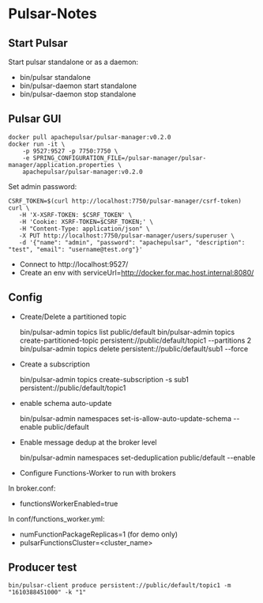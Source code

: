 # Pulsar-Notes

## Start Pulsar

Start pulsar standalone or as a daemon:
* bin/pulsar standalone
* bin/pulsar-daemon start standalone
* bin/pulsar-daemon stop standalone

## Pulsar GUI

    docker pull apachepulsar/pulsar-manager:v0.2.0
    docker run -it \
        -p 9527:9527 -p 7750:7750 \
        -e SPRING_CONFIGURATION_FILE=/pulsar-manager/pulsar-manager/application.properties \
        apachepulsar/pulsar-manager:v0.2.0

Set admin password:

    CSRF_TOKEN=$(curl http://localhost:7750/pulsar-manager/csrf-token)
    curl \
       -H 'X-XSRF-TOKEN: $CSRF_TOKEN' \
       -H 'Cookie: XSRF-TOKEN=$CSRF_TOKEN;' \
       -H "Content-Type: application/json" \
       -X PUT http://localhost:7750/pulsar-manager/users/superuser \
       -d '{"name": "admin", "password": "apachepulsar", "description": "test", "email": "username@test.org"}'


* Connect to http://localhost:9527/
* Create an env with serviceUrl=http://docker.for.mac.host.internal:8080/

## Config

* Create/Delete a partitioned topic

    bin/pulsar-admin topics list public/default
    bin/pulsar-admin topics create-partitioned-topic persistent://public/default/topic1 --partitions 2
    bin/pulsar-admin topics delete persistent://public/default/sub1 --force

* Create a subscription

    bin/pulsar-admin topics create-subscription -s sub1 persistent://public/default/topic1

* enable schema auto-update

    bin/pulsar-admin namespaces set-is-allow-auto-update-schema --enable public/default


* Enable message dedup at the broker level

    bin/pulsar-admin namespaces set-deduplication public/default --enable

* Configure Functions-Worker to run with brokers

In broker.conf:
* functionsWorkerEnabled=true

In conf/functions_worker.yml:
* numFunctionPackageReplicas=1 (for demo only)
* pulsarFunctionsCluster=<cluster_name>

## Producer test

    bin/pulsar-client produce persistent://public/default/topic1 -m "1610388451000" -k "1"
